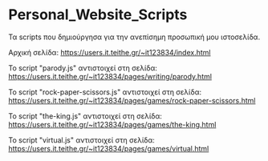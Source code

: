 # Personal_Website_Scripts
Τα scripts που δημιούργησα για την ανεπίσημη προσωπική μου ιστοσελίδα.

Αρχική σελίδα: https://users.it.teithe.gr/~it123834/index.html

Το script "parody.js" αντιστοιχεί στη σελίδα: https://users.it.teithe.gr/~it123834/pages/writing/parody.html

Το script "rock-paper-scissors.js" αντιστοιχεί στη σελίδα: https://users.it.teithe.gr/~it123834/pages/games/rock-paper-scissors.html

Το script "the-king.js" αντιστοιχεί στη σελίδα: https://users.it.teithe.gr/~it123834/pages/games/the-king.html

Το script "virtual.js" αντιστοιχεί στη σελίδα: https://users.it.teithe.gr/~it123834/pages/games/virtual.html
